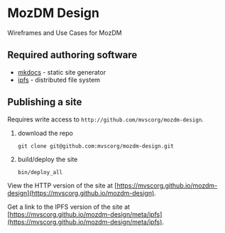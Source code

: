 # MozDM Design

Wireframes and Use Cases for MozDM

## Required authoring software

- [mkdocs](http://mkdocs.org) - static site generator
- [ipfs](http://ipfs.io) - distributed file system 

## Publishing a site

Requires write access to `http://github.com/mvscorg/mozdm-design`.

1. download the repo     

    `git clone git@github.com:mvscorg/mozdm-design.git`

2. build/deploy the site 

    `bin/deploy_all`

View the HTTP version of the site at [https://mvscorg.github.io/mozdm-design](https://mvscorg.github.io/mozdm-design).

Get a link to the IPFS version of the site at [https://mvscorg.github.io/mozdm-design/meta/ipfs](https://mvscorg.github.io/mozdm-design/meta/ipfs).

